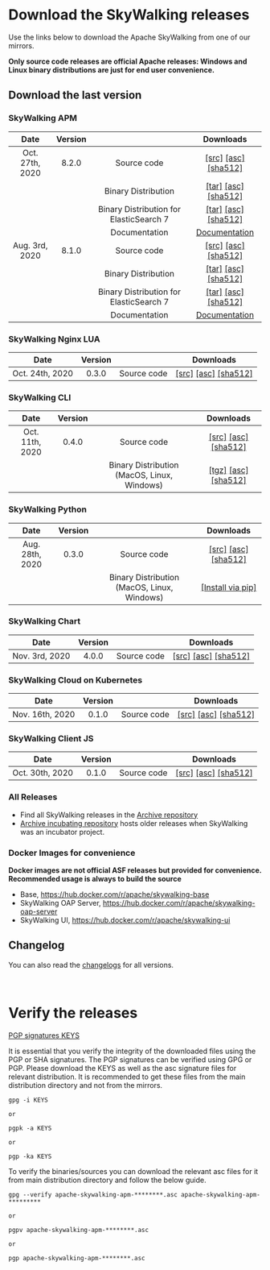 # Download the SkyWalking releases

Use the links below to download the Apache SkyWalking from one of our mirrors.

**Only source code releases are official Apache releases: Windows and Linux binary distributions are just for end user convenience.**

## Download the last version

### SkyWalking APM
| Date | Version| | Downloads |
|:---:|:--:|:--:|:--:|
| Oct. 27th, 2020 | 8.2.0 | Source code| [[src]](https://www.apache.org/dyn/closer.cgi/skywalking/8.2.0/apache-skywalking-apm-8.2.0-src.tgz) [[asc]](https://downloads.apache.org/skywalking/8.2.0/apache-skywalking-apm-8.2.0-src.tgz.asc) [[sha512]](https://downloads.apache.org/skywalking/8.2.0/apache-skywalking-apm-8.2.0-src.tgz.sha512)|
| | | Binary Distribution | [[tar]](https://www.apache.org/dyn/closer.cgi/skywalking/8.2.0/apache-skywalking-apm-8.2.0.tar.gz) [[asc]](https://downloads.apache.org/skywalking/8.2.0/apache-skywalking-apm-8.2.0.tar.gz.asc) [[sha512]](https://downloads.apache.org/skywalking/8.2.0/apache-skywalking-apm-8.2.0.tar.gz.sha512)|
| | | Binary Distribution for ElasticSearch 7 | [[tar]](https://www.apache.org/dyn/closer.cgi/skywalking/8.2.0/apache-skywalking-apm-es7-8.2.0.tar.gz) [[asc]](https://downloads.apache.org/skywalking/8.2.0/apache-skywalking-apm-es7-8.2.0.tar.gz.asc) [[sha512]](https://downloads.apache.org/skywalking/8.2.0/apache-skywalking-apm-es7-8.2.0.tar.gz.sha512)|
| | | Documentation| [Documentation](https://github.com/apache/skywalking/blob/v8.2.0/docs/README.md) |
| Aug. 3rd, 2020 | 8.1.0 | Source code| [[src]](https://www.apache.org/dyn/closer.cgi/skywalking/8.1.0/apache-skywalking-apm-8.1.0-src.tgz) [[asc]](https://downloads.apache.org/skywalking/8.1.0/apache-skywalking-apm-8.1.0-src.tgz.asc) [[sha512]](https://downloads.apache.org/skywalking/8.1.0/apache-skywalking-apm-8.1.0-src.tgz.sha512)|
| | | Binary Distribution | [[tar]](https://www.apache.org/dyn/closer.cgi/skywalking/8.1.0/apache-skywalking-apm-8.1.0.tar.gz) [[asc]](https://downloads.apache.org/skywalking/8.1.0/apache-skywalking-apm-8.1.0.tar.gz.asc) [[sha512]](https://downloads.apache.org/skywalking/8.1.0/apache-skywalking-apm-8.1.0.tar.gz.sha512)|
| | | Binary Distribution for ElasticSearch 7 | [[tar]](https://www.apache.org/dyn/closer.cgi/skywalking/8.1.0/apache-skywalking-apm-es7-8.1.0.tar.gz) [[asc]](https://downloads.apache.org/skywalking/8.1.0/apache-skywalking-apm-es7-8.1.0.tar.gz.asc) [[sha512]](https://downloads.apache.org/skywalking/8.1.0/apache-skywalking-apm-es7-8.1.0.tar.gz.sha512)|
| | | Documentation| [Documentation](https://github.com/apache/skywalking/blob/v8.1.0/docs/README.md) |

### SkyWalking Nginx LUA

| Date | Version| | Downloads |
|:---:|:--:|:--:|:--:|
| Oct. 24th, 2020 | 0.3.0 | Source code| [[src]](https://www.apache.org/dyn/closer.cgi/skywalking/nginx-lua/0.3.0/skywalking-nginx-lua-0.3.0-src.tgz) [[asc]](https://downloads.apache.org/skywalking/nginx-lua/0.3.0/skywalking-nginx-lua-0.3.0-src.tgz.asc) [[sha512]](https://downloads.apache.org/skywalking/nginx-lua/0.3.0/skywalking-nginx-lua-0.3.0-src.tgz.sha512)|

### SkyWalking CLI
| Date | Version| | Downloads |
|:---:|:--:|:--:|:--:|
| Oct. 11th, 2020 | 0.4.0 | Source code| [[src]](https://www.apache.org/dyn/closer.cgi/skywalking/cli/0.4.0/skywalking-cli-0.4.0-src.tgz) [[asc]](https://downloads.apache.org/skywalking/cli/0.4.0/skywalking-cli-0.4.0-src.tgz.asc) [[sha512]](https://downloads.apache.org/skywalking/cli/0.4.0/skywalking-cli-0.4.0-src.tgz.sha512) |
| | | Binary Distribution (MacOS, Linux, Windows)| [[tgz]](https://www.apache.org/dyn/closer.cgi/skywalking/cli/0.4.0/skywalking-cli-0.4.0-bin.tgz) [[asc]](https://downloads.apache.org/skywalking/cli/0.4.0/skywalking-cli-0.4.0-bin.tgz.asc) [[sha512]](https://downloads.apache.org/skywalking/cli/0.4.0/skywalking-cli-0.4.0-bin.tgz.sha512) |

### SkyWalking Python
| Date | Version| | Downloads |
|:---:|:--:|:--:|:--:|
| Aug. 28th, 2020 | 0.3.0 | Source code| [[src]](https://www.apache.org/dyn/closer.cgi/skywalking/python/0.3.0/skywalking-python-src-v0.3.0.tgz) [[asc]](https://downloads.apache.org/skywalking/python/0.3.0/skywalking-python-src-v0.3.0.tgz.asc) [[sha512]](https://downloads.apache.org/skywalking/python/0.3.0/skywalking-python-src-v0.3.0.tgz.sha512)|
| | | Binary Distribution (MacOS, Linux, Windows)| [[Install via pip]](https://pypi.org/project/apache-skywalking/0.3.0/) |

### SkyWalking Chart
| Date | Version| | Downloads |
|:---:|:--:|:--:|:--:|
| Nov. 3rd, 2020 | 4.0.0 | Source code| [[src]](https://www.apache.org/dyn/closer.cgi/skywalking/kubernetes/4.0.0/skywalking-kubernetes-4.0.0-src.tgz) [[asc]](https://downloads.apache.org/skywalking/kubernetes/4.0.0/skywalking-kubernetes-4.0.0-src.tgz.asc) [[sha512]](https://downloads.apache.org/skywalking/kubernetes/4.0.0/skywalking-kubernetes-4.0.0-src.tgz.sha512)|

### SkyWalking Cloud on Kubernetes
| Date | Version| | Downloads |
|:---:|:--:|:--:|:--:|
| Nov. 16th, 2020 | 0.1.0 | Source code| [[src]](https://www.apache.org/dyn/closer.cgi/skywalking/swck/0.1.0/skywalking-swck-0.1.0-src.tgz) [[asc]](https://downloads.apache.org/skywalking/swck/0.1.0/skywalking-swck-0.1.0-src.tgz.asc) [[sha512]](https://downloads.apache.org/skywalking/swck/0.1.0/skywalking-swck-0.1.0-src.tgz.sha512)|

### SkyWalking Client JS
| Date | Version| | Downloads |
|:---:|:--:|:--:|:--:|
| Oct. 30th, 2020 | 0.1.0 | Source code| [[src]](https://www.apache.org/dyn/closer.cgi/skywalking/client-js/0.1.0/skywalking-client-js-0.1.0-src.tgz) [[asc]](https://downloads.apache.org/skywalking/client-js/0.1.0/skywalking-client-js-0.1.0-src.tgz.asc) [[sha512]](https://downloads.apache.org/skywalking/client-js/0.1.0/skywalking-client-js-0.1.0-src.tgz.sha512)|

### All Releases
* Find all SkyWalking releases in the [Archive repository](https://archive.apache.org/dist/skywalking/)
* [Archive incubating repository](https://archive.apache.org/dist/incubator/skywalking/) hosts older releases when SkyWalking was an incubator project.

### Docker Images for convenience
**Docker images are not official ASF releases but provided for convenience. Recommended usage is always to build the source**

- Base, https://hub.docker.com/r/apache/skywalking-base
- SkyWalking OAP Server, https://hub.docker.com/r/apache/skywalking-oap-server
- SkyWalking UI, https://hub.docker.com/r/apache/skywalking-ui


## Changelog
You can also read the [changelogs](https://github.com/apache/skywalking/blob/master/CHANGES.md) for all versions.


<br/>

# Verify the releases
[PGP signatures KEYS](https://downloads.apache.org/skywalking/KEYS)

It is essential that you verify the integrity of the downloaded files using the PGP or SHA signatures. The PGP signatures can be verified using GPG or PGP. Please download the KEYS as well as the asc signature files for relevant distribution. It is recommended to get these files from the main distribution directory and not from the mirrors.

```
gpg -i KEYS

or

pgpk -a KEYS

or

pgp -ka KEYS
```

To verify the binaries/sources you can download the relevant asc files for it from main distribution directory and follow the below guide.

```
gpg --verify apache-skywalking-apm-********.asc apache-skywalking-apm-*********

or

pgpv apache-skywalking-apm-********.asc

or

pgp apache-skywalking-apm-********.asc
```

<br/>
